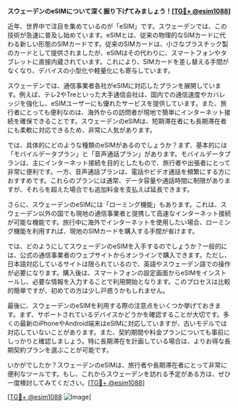 **スウェーデンのeSIMについて深く掘り下げてみましょう！[[TG💪+ @esim1088](https://t.me/s/esim1088)]**

近年、世界中で注目を集めているのが「eSIM」です。スウェーデンでは、この技術が急速に普及し始めています。eSIMとは、従来の物理的なSIMカードに代わる新しい形態のSIMカードです。従来のSIMカードは、小さなプラスチック製のカードとして提供されましたが、eSIMはその代わりに、スマートフォンやタブレットに直接内蔵されています。これにより、SIMカードを差し替える手間がなくなり、デバイスの小型化や軽量化にも寄与しています。

スウェーデンでは、通信事業者各社がeSIMに対応したプランを展開しています。例えば、テレ2やTreといった大手通信会社は、国内での通信速度やカバレッジを強化し、eSIMユーザーにも優れたサービスを提供しています。また、旅行者にとっても便利なのは、海外からの訪問者が現地で簡単にインターネット接続を確保できることです。スウェーデンのeSIMは、短期滞在者にも長期滞在者にも柔軟に対応できるため、非常に人気があります。

では、具体的にどのような種類のeSIMがあるのでしょうか？まず、基本的には「モバイルデータプラン」と「音声通話プラン」があります。モバイルデータプランは、主にインターネット接続を目的としたもので、旅行者や出張者にとって非常に便利です。一方、音声通話プランは、電話やビデオ通話を頻繁にする方におすすめです。これらのプランには通常、データ容量や通話時間に制限がありますが、それらを超えた場合でも追加料金を支払えば延長できます。

さらに、スウェーデンのeSIMには「ローミング機能」もあります。これは、スウェーデン以外の国でも現地の通信事業者と提携して高速なインターネット接続が可能な機能です。旅行中に海外でインターネットを使用したい場合、ローミング機能を利用すれば、現地のSIMカードを購入する手間が省けます。

では、どのようにしてスウェーデンのeSIMを入手するのでしょうか？一般的には、公式の通信事業者のウェブサイトからオンラインで購入できます。ただし、日本語対応しているサイトは限られているので、英語やスウェーデン語での操作が必要になります。購入後は、スマートフォンの設定画面からeSIMをインストールし、必要な情報を入力することで利用開始となります。このプロセスは比較的簡単ですが、初めての方は少し戸惑うかもしれません。

最後に、スウェーデンのeSIMを利用する際の注意点をいくつか挙げておきます。まず、サポートされているデバイスかどうかを確認することが大切です。多くの最新のiPhoneやAndroid端末はeSIMに対応していますが、古いモデルでは対応していないことがあります。また、契約期間や料金プランについても事前にしっかりと確認しましょう。特に長期滞在を計画している場合は、よりお得な長期契約プランを選ぶことが可能です。

いかがでしたか？スウェーデンのeSIMは、旅行者や長期滞在者にとって非常に便利なツールです。もし、これからスウェーデンを訪れる予定がある方は、ぜひ一度検討してみてください。[[TG💪+ @esim1088](https://t.me/s/esim1088)]

[[TG💪+ @esim1088](https://t.me/s/esim1088) ![Image](https://i.postimg.cc/Y0z9fWf4/image.png)]